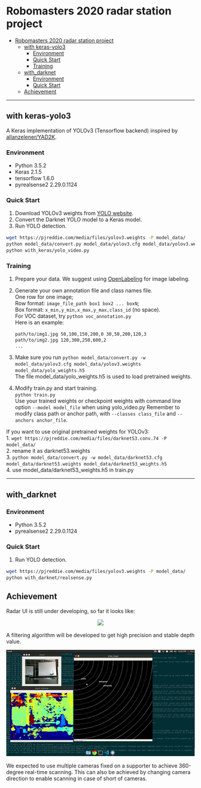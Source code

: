 # Robomasters 2020 radar station project

- [Robomasters 2020 radar station project](#robomasters-2020-radar-station-project)
  - [with keras-yolo3](#with-keras-yolo3)
    - [Environment](#environment)
    - [Quick Start](#quick-start)
    - [Training](#training)
  - [with_darknet](#withdarknet)
    - [Environment](#environment-1)
    - [Quick Start](#quick-start-1)
  - [Achievement](#achievement)

---

## with keras-yolo3

A Keras implementation of YOLOv3 (Tensorflow backend) inspired by [allanzelener/YAD2K](https://github.com/allanzelener/YAD2K).

### Environment

- Python 3.5.2
- Keras 2.1.5
- tensorflow 1.6.0
- pyrealsense2 2.29.0.1124

### Quick Start

1. Download YOLOv3 weights from [YOLO website](http://pjreddie.com/darknet/yolo/).
2. Convert the Darknet YOLO model to a Keras model.
3. Run YOLO detection.

```bash
wget https://pjreddie.com/media/files/yolov3.weights -P model_data/
python model_data/convert.py model_data/yolov3.cfg model_data/yolov3.weights model_data/yolo.h5
python with_keras/yolo_video.py
```

### Training
1. Prepare your data.
    We suggest using [OpenLabeling](https://github.com/Cartucho/OpenLabeling) for image labeling.

2. Generate your own annotation file and class names file.  
    One row for one image;  
    Row format: `image_file_path box1 box2 ... boxN`;  
    Box format: `x_min,y_min,x_max,y_max,class_id` (no space).  
    For VOC dataset, try `python voc_annotation.py`  
    Here is an example:
    ```
    path/to/img1.jpg 50,100,150,200,0 30,50,200,120,3
    path/to/img2.jpg 120,300,250,600,2
    ...
    ```

3. Make sure you run `python model_data/convert.py -w model_data/yolov3.cfg model_data/yolov3.weights model_data/yolo_weights.h5`  
    The file model_data/yolo_weights.h5 is used to load pretrained weights.

4. Modify train.py and start training.  
    `python train.py`  
    Use your trained weights or checkpoint weights with command line option `--model model_file` when using yolo_video.py
    Remember to modify class path or anchor path, with `--classes class_file` and `--anchors anchor_file`.

If you want to use original pretrained weights for YOLOv3:  
    1. `wget https://pjreddie.com/media/files/darknet53.conv.74 -P model_data/`  
    2. rename it as darknet53.weights  
    3. `python model_data/convert.py -w model_data/darknet53.cfg model_data/darknet53.weights model_data/darknet53_weights.h5`  
    4. use model_data/darknet53_weights.h5 in train.py

---

## with_darknet

### Environment

- Python 3.5.2
- pyrealsense2 2.29.0.1124

### Quick Start

1. Run YOLO detection.

```bash
wget https://pjreddie.com/media/files/yolov3.weights -P model_data/
python with_darknet/realsense.py
```

## Achievement

Radar UI is still under developing, so far it looks like:

<div align="center">
  <img src=imgs/scanner_overall.gif width="720px"/>
</div>

A filtering algorithm will be developed to get high precision and stable depth value.

<div align="center">
  <img src=imgs/scanner_holdon.gif width="720px"/>
</div>

We expected to use multiple cameras fixed on a supporter to achieve 360-degree real-time scanning. This can also be achieved by changing camera direction to enable scanning in case of short of cameras.

